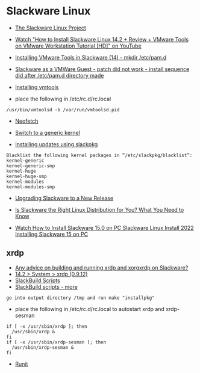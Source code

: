 # Slackware Linux

- [The Slackware Linux Project](http://www.slackware.com/)
- [Watch "How to Install Slackware Linux 14.2 + Review + VMware Tools on VMware Workstation Tutorial [HD]" on YouTube](https://youtu.be/ni-Fltd_ASo)
- [Installing VMware Tools in Slackware (14) - mkdir /etc/pam.d](https://lifeforce4.wordpress.com/2013/05/31/installing-vmware-tools-in-slackware-14/)
- [Slackware as a VMWare Guest - patch did not work - install sequence did after /etc/pam.d directory made](https://docs.slackware.com/howtos:misc:virtualisation:vmware_guest)
- [Installing vmtools](https://github.com/vmware/open-vm-tools/issues/653)

- place the following in /etc/rc.d/rc.local

```shell
/usr/bin/vmtoolsd -b /var/run/vmtoolsd.pid
```

- [Neofetch](https://slackware.pkgs.org/current/slackonly-x86_64/neofetch-3.2.0-noarch-1_slonly.txz.html)
- [Switch to a generic kernel](https://docs.slackware.com/slackware:beginners_guide)

- [Installing updates using slackpkg](https://docs.slackware.com/slackware:beginners_guide)

```shell
Blacklist the following kernel packages in “/etc/slackpkg/blacklist”:
kernel-generic
kernel-generic-smp
kernel-huge
kernel-huge-smp
kernel-modules
kernel-modules-smp
```

- [Upgrading Slackware to a New Release](https://docs.slackware.com/howtos:slackware_admin:systemupgrade)

- [Is Slackware the Right Linux Distribution for You? What You Need to Know](https://www.makeuseof.com/tag/is-slackware-the-oldest-remaining-linux-distribution-right-for-you/)
- [Watch How to Install Slackware 15.0 on PC Slackware Linux Install 2022 Installing Slackware 15 on PC](https://www.youtube.com/watch?v=ygSyKr9Mgno&t=70s)

## xrdp

- [Any advice on building and running xrdp and xorgxrdp on Slackware?](https://www.linuxquestions.org/questions/slackware-14/any-advice-on-building-and-running-xrdp-and-xorgxrdp-on-slackware-4175617278/page2.html)
- [14.2 > System > xrdp (0.9.12)](https://slackbuilds.org/repository/14.2/system/xrdp/#)
- [SlackBuild Scripts](https://www.slackwiki.com/SlackBuild_Scripts)
- [SlackBuild scripts - more](https://docs.slackware.com/slackware:slackbuild_scripts)

```shell
go into output directory /tmp and run make "installpkg"
```

- place the following in /etc/rc.d/rc.local to autostart xrdp and xrdp-sesman

```shell
if [ -x /usr/sbin/xrdp ]; then
  /usr/sbin/xrdp &
fi
if [ -x /usr/sbin/xrdp-sesman ]; then
  /usr/sbin/xrdp-sesman &
fi
```

- [Runit](https://docs.slackware.com/howtos:slackware_admin:runit)

